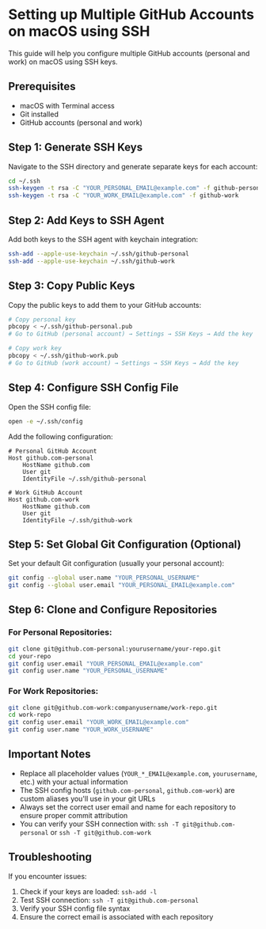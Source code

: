 # Setting up Multiple GitHub Accounts on macOS using SSH

This guide will help you configure multiple GitHub accounts (personal and work) on macOS using SSH keys.

## Prerequisites

- macOS with Terminal access
- Git installed
- GitHub accounts (personal and work)

## Step 1: Generate SSH Keys

Navigate to the SSH directory and generate separate keys for each account:

```bash
cd ~/.ssh
ssh-keygen -t rsa -C "YOUR_PERSONAL_EMAIL@example.com" -f github-personal
ssh-keygen -t rsa -C "YOUR_WORK_EMAIL@example.com" -f github-work
```

## Step 2: Add Keys to SSH Agent

Add both keys to the SSH agent with keychain integration:

```bash
ssh-add --apple-use-keychain ~/.ssh/github-personal
ssh-add --apple-use-keychain ~/.ssh/github-work
```

## Step 3: Copy Public Keys

Copy the public keys to add them to your GitHub accounts:

```bash
# Copy personal key
pbcopy < ~/.ssh/github-personal.pub
# Go to GitHub (personal account) → Settings → SSH Keys → Add the key

# Copy work key  
pbcopy < ~/.ssh/github-work.pub
# Go to GitHub (work account) → Settings → SSH Keys → Add the key
```

## Step 4: Configure SSH Config File

Open the SSH config file:

```bash
open -e ~/.ssh/config
```

Add the following configuration:

```
# Personal GitHub Account
Host github.com-personal
    HostName github.com
    User git
    IdentityFile ~/.ssh/github-personal

# Work GitHub Account
Host github.com-work
    HostName github.com
    User git
    IdentityFile ~/.ssh/github-work
```

## Step 5: Set Global Git Configuration (Optional)

Set your default Git configuration (usually your personal account):

```bash
git config --global user.name "YOUR_PERSONAL_USERNAME"
git config --global user.email "YOUR_PERSONAL_EMAIL@example.com"
```

## Step 6: Clone and Configure Repositories

### For Personal Repositories:
```bash
git clone git@github.com-personal:yourusername/your-repo.git
cd your-repo
git config user.email "YOUR_PERSONAL_EMAIL@example.com"
git config user.name "YOUR_PERSONAL_USERNAME"
```

### For Work Repositories:
```bash
git clone git@github.com-work:companyusername/work-repo.git
cd work-repo
git config user.email "YOUR_WORK_EMAIL@example.com"
git config user.name "YOUR_WORK_USERNAME"
```

## Important Notes

- Replace all placeholder values (`YOUR_*_EMAIL@example.com`, `yourusername`, etc.) with your actual information
- The SSH config hosts (`github.com-personal`, `github.com-work`) are custom aliases you'll use in your git URLs
- Always set the correct user email and name for each repository to ensure proper commit attribution
- You can verify your SSH connection with: `ssh -T git@github.com-personal` or `ssh -T git@github.com-work`

## Troubleshooting

If you encounter issues:
1. Check if your keys are loaded: `ssh-add -l`
2. Test SSH connection: `ssh -T git@github.com-personal`
3. Verify your SSH config file syntax
4. Ensure the correct email is associated with each repository
